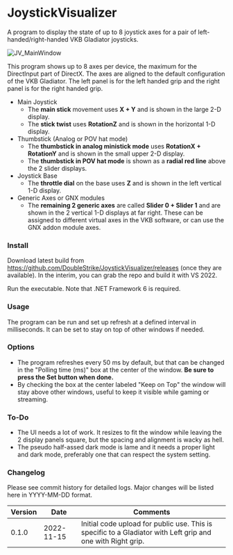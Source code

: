 # JoystickVisualizer
A program to display the state of up to 8 joystick axes for a pair of left-handed/right-handed VKB Gladiator joysticks.

![JV_MainWindow](https://user-images.githubusercontent.com/17889466/202076873-2f4a374a-f8af-49b6-bc4d-61c440cb2804.png)

This program shows up to 8 axes per device, the maximum for the DirectInput part of DirectX.  The axes are aligned to the default configuration of the VKB Gladiator.  The left panel is for the left handed grip and the right panel is for the right handed grip.
- Main Joystick
  - The **main stick** movement uses **X + Y** and is shown in the large 2-D display.
  - The **stick twist** uses **RotationZ** and is shown in the horizontal 1-D display.
- Thumbstick (Analog or POV hat mode)
  - The **thumbstick in analog ministick mode** uses **RotationX + RotationY** and is shown in the small upper 2-D display.
  - The **thumbstick in POV hat mode** is shown as a **radial red line** above the 2 slider displays.
- Joystick Base
  - The **throttle dial** on the base uses **Z** and is shown in the left vertical 1-D display.
- Generic Axes or GNX modules
  - The **remaining 2 generic axes** are called **Slider 0 + Slider 1** and are shown in the 2 vertical 1-D displays at far right.  These can be assigned to different virtual axes in the VKB software, or can use the GNX addon module axes.


### Install
Download latest build from https://github.com/DoubleStrike/JoystickVisualizer/releases (once they are available).  In the interim, you can grab the repo and build it with VS 2022.

Run the executable.  Note that .NET Framework 6 is required.

### Usage
The program can be run and set up refresh at a defined interval in milliseconds.  It can be set to stay on top of other windows if needed.

### Options
- The program refreshes every 50 ms by default, but that can be changed in the "Polling time (ms)" box at the center of the window.  **Be sure to press the Set button when done.**
- By checking the box at the center labeled "Keep on Top" the window will stay above other windows, useful to keep it visible while gaming or streaming.

### To-Do
- The UI needs a lot of work.  It resizes to fit the window while leaving the 2 display panels square, but the spacing and alignment is wacky as hell.
- The pseudo half-assed dark mode is lame and it needs a proper light and dark mode, preferably one that can respect the system setting.

### Changelog
Please see commit history for detailed logs.  Major changes will be listed here in YYYY-MM-DD format.

| Version  | Date  | Comments  |
|---|---|---|
| 0.1.0  | 2022-11-15  | Initial code upload for public use.  This is specific to a Gladiator with Left grip and one with Right grip.  |
